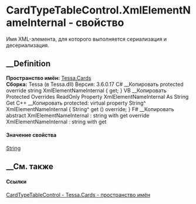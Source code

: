 # CardTypeTableControl.XmlElementNameInternal - свойство
Имя XML-элемента, для которого выполняется сериализация и десериализация.
##  __Definition
 **Пространство имён:** [Tessa.Cards](N_Tessa_Cards.htm)  
 **Сборка:** Tessa (в Tessa.dll) Версия: 3.6.0.17
C# __Копировать
     protected override string XmlElementNameInternal { get; }
VB __Копировать
     Protected Overrides ReadOnly Property XmlElementNameInternal As String
    	Get
C++ __Копировать
     protected:
    virtual property String^ XmlElementNameInternal {
    	String^ get () override;
    }
F# __Копировать
     abstract XmlElementNameInternal : string with get
    override XmlElementNameInternal : string with get
#### Значение свойства
[String](https://learn.microsoft.com/dotnet/api/system.string)
##  __См. также
#### Ссылки
[CardTypeTableControl - ](T_Tessa_Cards_CardTypeTableControl.htm)
[Tessa.Cards - пространство имён](N_Tessa_Cards.htm)
